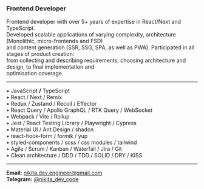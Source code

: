 ### Frontend Developer

Frontend developer with over 5+ years of expertise in React/Next and TypeScript.  
Developed scalable applications of varying complexity, architecture (Monolithic, micro-frontends and FSD)  
and content generation (SSR, SSG, SPA, as well as PWA). Participated in all stages of product creation:  
from collecting and describing requirements, choosing architecture and design, to final implementation and  
optimisation coverage.

---

• JavaScript **/** TypeScript  
• React / Next / Remix  
• Redux / Zustand / Recoil / Effector  
• React Query / Apollo GraphQL / RTK Query / WebSocket  
• Webpack / Vite / Rollup  
• Jest / React Testing Library / Playwright / Cypress  
• Material UI / Ant Design / shadcn  
• react-hook-form / formik / yup  
• styled-components / scss / css modules / tailwind  
• Agile / Scrum / Kanban / Waterfall / Jira / Git  
• Clean architecture / DDD / TDD / SOLID / DRY / KISS

---

**Email:** [nikita.dev.engineer@gmail.com](mailto:nikita.dev.engineer@gmail.com)  
**Telegram:** [@nikita_dev_code](https://t.me/nikita_dev_code)

